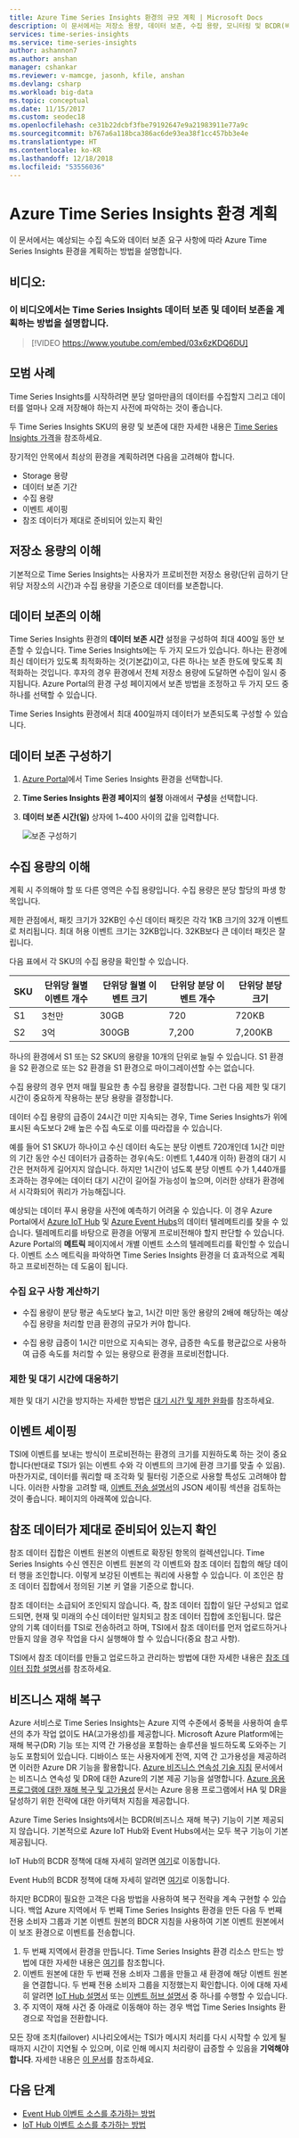 ```yaml
---
title: Azure Time Series Insights 환경의 규모 계획 | Microsoft Docs
description: 이 문서에서는 저장소 용량, 데이터 보존, 수집 용량, 모니터링 및 BCDR(비즈니스 재해 복구) 모범 사례에 따라 Azure Time Series Insights 환경을 계획하는 방법을 설명합니다.
services: time-series-insights
ms.service: time-series-insights
author: ashannon7
ms.author: anshan
manager: cshankar
ms.reviewer: v-mamcge, jasonh, kfile, anshan
ms.devlang: csharp
ms.workload: big-data
ms.topic: conceptual
ms.date: 11/15/2017
ms.custom: seodec18
ms.openlocfilehash: ce31b22dcbf3fbe79192647e9a21983911e77a9c
ms.sourcegitcommit: b767a6a118bca386ac6de93ea38f1cc457bb3e4e
ms.translationtype: HT
ms.contentlocale: ko-KR
ms.lasthandoff: 12/18/2018
ms.locfileid: "53556036"
---
```

# <a name="plan-your-azure-time-series-insights-environment"></a>Azure Time Series Insights 환경 계획

이 문서에서는 예상되는 수집 속도와 데이터 보존 요구 사항에 따라 Azure Time Series Insights 환경을 계획하는 방법을 설명합니다.

## <a name="video"></a>비디오: 

### <a name="in-this-video-we-cover-time-series-insights-data-retention-and-how-to-plan-for-itbr"></a>이 비디오에서는 Time Series Insights 데이터 보존 및 데이터 보존을 계획하는 방법을 설명합니다.</br>

> [!VIDEO https://www.youtube.com/embed/03x6zKDQ6DU]

## <a name="best-practices"></a>모범 사례

Time Series Insights를 시작하려면 분당 얼마만큼의 데이터를 수집할지 그리고 데이터를 얼마나 오래 저장해야 하는지 사전에 파악하는 것이 좋습니다.  

두 Time Series Insights SKU의 용량 및 보존에 대한 자세한 내용은 [Time Series Insights 가격](https://azure.microsoft.com/pricing/details/time-series-insights/)을 참조하세요.

장기적인 안목에서 최상의 환경을 계획하려면 다음을 고려해야 합니다. 
- Storage 용량
- 데이터 보존 기간
- 수집 용량 
- 이벤트 셰이핑
- 참조 데이터가 제대로 준비되어 있는지 확인

## <a name="understand-storage-capacity"></a>저장소 용량의 이해
기본적으로 Time Series Insights는 사용자가 프로비전한 저장소 용량(단위 곱하기 단위당 저장소의 시간)과 수집 용량을 기준으로 데이터를 보존합니다.

## <a name="understand-data-retention"></a>데이터 보존의 이해
Time Series Insights 환경의 **데이터 보존 시간** 설정을 구성하여 최대 400일 동안 보존할 수 있습니다.  Time Series Insights에는 두 가지 모드가 있습니다. 하나는 환경에 최신 데이터가 있도록 최적화하는 것(기본값)이고, 다른 하나는 보존 한도에 맞도록 최적화하는 것입니다. 후자의 경우 환경에서 전체 저장소 용량에 도달하면 수집이 일시 중지됩니다.  Azure Portal의 환경 구성 페이지에서 보존 방법을 조정하고 두 가지 모드 중 하나를 선택할 수 있습니다.

Time Series Insights 환경에서 최대 400일까지 데이터가 보존되도록 구성할 수 있습니다.

## <a name="configure-data-retention"></a>데이터 보존 구성하기

1. [Azure Portal](https://portal.azure.com)에서 Time Series Insights 환경을 선택합니다.

2. **Time Series Insights 환경 페이지**의 **설정** 아래에서 **구성**을 선택합니다. 

3. **데이터 보존 시간(일)** 상자에 1~400 사이의 값을 입력합니다.

   ![보존 구성하기](media/environment-mitigate-latency/configure-retention.png)

## <a name="understand-ingress-capacity"></a>수집 용량의 이해

계획 시 주의해야 할 또 다른 영역은 수집 용량입니다. 수집 용량은 분당 할당의 파생 항목입니다. 

제한 관점에서, 패킷 크기가 32KB인 수신 데이터 패킷은 각각 1KB 크기의 32개 이벤트로 처리됩니다. 최대 허용 이벤트 크기는 32KB입니다. 32KB보다 큰 데이터 패킷은 잘립니다.

다음 표에서 각 SKU의 수집 용량을 확인할 수 있습니다.

|SKU  |단위당 월별 이벤트 개수  |단위당 월별 이벤트 크기  |단위당 분당 이벤트 개수  | 단위당 분당 크기   |
|---------|---------|---------|---------|---------|
|S1     |   3천만     |  30GB     |  720    |  720KB   |
|S2     |   3억    |   300GB   | 7,200   | 7,200KB  |

하나의 환경에서 S1 또는 S2 SKU의 용량을 10개의 단위로 늘릴 수 있습니다. S1 환경을 S2 환경으로 또는 S2 환경을 S1 환경으로 마이그레이션할 수는 없습니다.

수집 용량의 경우 먼저 매월 필요한 총 수집 용량을 결정합니다. 그런 다음 제한 및 대기 시간이 중요하게 작용하는 분당 용량을 결정합니다.

데이터 수집 용량의 급증이 24시간 미만 지속되는 경우, Time Series Insights가 위에 표시된 속도보다 2배 높은 수집 속도로 이를 따라잡을 수 있습니다. 

예를 들어 S1 SKU가 하나이고 수신 데이터 속도는 분당 이벤트 720개인데 1시간 미만의 기간 동안 수신 데이터가 급증하는 경우(속도: 이벤트 1,440개 이하) 환경의 대기 시간은 현저하게 길어지지 않습니다. 하지만 1시간이 넘도록 분당 이벤트 수가 1,440개를 초과하는 경우에는 데이터 대기 시간이 길어질 가능성이 높으며, 이러한 상태가 환경에서 시각화되어 쿼리가 가능해집니다. 

예상되는 데이터 푸시 용량을 사전에 예측하기 어려울 수 있습니다. 이 경우 Azure Portal에서 [Azure IoT Hub](https://docs.microsoft.com/azure/iot-hub/iot-hub-metrics) 및 [Azure Event Hubs](https://blogs.msdn.microsoft.com/cloud_solution_architect/2016/05/25/using-the-azure-rest-apis-to-retrieve-event-hub-metrics/)의 데이터 텔레메트리를 찾을 수 있습니다. 텔레메트리를 바탕으로 환경을 어떻게 프로비전해야 할지 판단할 수 있습니다. Azure Portal의 **메트릭** 페이지에서 개별 이벤트 소스의 텔레메트리를 확인할 수 있습니다. 이벤트 소스 메트릭을 파악하면 Time Series Insights 환경을 더 효과적으로 계획하고 프로비전하는 데 도움이 됩니다.

### <a name="calculate-ingress-requirements"></a>수집 요구 사항 계산하기

- 수집 용량이 분당 평균 속도보다 높고, 1시간 미만 동안 용량의 2배에 해당하는 예상 수집 용량을 처리할 만큼 환경의 규모가 커야 합니다.

- 수집 용량 급증이 1시간 미만으로 지속되는 경우, 급증한 속도를 평균값으로 사용하여 급증 속도를 처리할 수 있는 용량으로 환경을 프로비전합니다.
 
### <a name="mitigate-throttling-and-latency"></a>제한 및 대기 시간에 대응하기

제한 및 대기 시간을 방지하는 자세한 방법은 [대기 시간 및 제한 완화](time-series-insights-environment-mitigate-latency.md)를 참조하세요.

## <a name="shaping-your-events"></a>이벤트 셰이핑
TSI에 이벤트를 보내는 방식이 프로비전하는 환경의 크기를 지원하도록 하는 것이 중요합니다(반대로 TSI가 읽는 이벤트 수와 각 이벤트의 크기에 환경 크기를 맞출 수 있음).  마찬가지로, 데이터를 쿼리할 때 조각화 및 필터링 기준으로 사용할 특성도 고려해야 합니다.  이러한 사항을 고려할 때, [이벤트 전송 설명서](https://docs.microsoft.com/azure/time-series-insights/time-series-insights-send-events)의 JSON 셰이핑 섹션을 검토하는 것이 좋습니다.  페이지의 아래쪽에 있습니다.  

## <a name="ensuring-you-have-reference-data-in-place"></a>참조 데이터가 제대로 준비되어 있는지 확인
참조 데이터 집합은 이벤트 원본의 이벤트로 확장된 항목의 컬렉션입니다. Time Series Insights 수신 엔진은 이벤트 원본의 각 이벤트와 참조 데이터 집합의 해당 데이터 행을 조인합니다. 이렇게 보강된 이벤트는 쿼리에 사용할 수 있습니다. 이 조인은 참조 데이터 집합에서 정의된 기본 키 열을 기준으로 합니다.

참조 데이터는 소급되어 조인되지 않습니다. 즉, 참조 데이터 집합이 일단 구성되고 업로드되면, 현재 및 미래의 수신 데이터만 일치되고 참조 데이터 집합에 조인됩니다.  많은 양의 기록 데이터를 TSI로 전송하려고 하며, TSI에서 참조 데이터를 먼저 업로드하거나 만들지 않을 경우 작업을 다시 실행해야 할 수 있습니다(중요 참고 사항).  

TSI에서 참조 데이터를 만들고 업로드하고 관리하는 방법에 대한 자세한 내용은 [참조 데이터 집합 설명서](https://docs.microsoft.com/azure/time-series-insights/time-series-insights-add-reference-data-set)를 참조하세요.

## <a name="business-disaster-recovery"></a>비즈니스 재해 복구
Azure 서비스로 Time Series Insights는 Azure 지역 수준에서 중복을 사용하여 솔루션의 추가 작업 없이도 HA(고가용성)를 제공합니다. Microsoft Azure Platform에는 재해 복구(DR) 기능 또는 지역 간 가용성을 포함하는 솔루션을 빌드하도록 도와주는 기능도 포함되어 있습니다. 디바이스 또는 사용자에게 전역, 지역 간 고가용성을 제공하려면 이러한 Azure DR 기능을 활용합니다. [Azure 비즈니스 연속성 기술 지침](../resiliency/resiliency-technical-guidance.md) 문서에서는 비즈니스 연속성 및 DR에 대한 Azure의 기본 제공 기능을 설명합니다. [Azure 응용 프로그램에 대한 재해 복구 및 고가용성](https://docs.microsoft.com/azure/architecture/resiliency/index) 문서는 Azure 응용 프로그램에서 HA 및 DR을 달성하기 위한 전략에 대한 아키텍처 지침을 제공합니다.

Azure Time Series Insights에서는 BCDR(비즈니스 재해 복구) 기능이 기본 제공되지 않습니다.
기본적으로 Azure IoT Hub와 Event Hubs에서는 모두 복구 기능이 기본 제공됩니다.

IoT Hub의 BCDR 정책에 대해 자세히 알려면 [여기](https://docs.microsoft.com/azure/iot-hub/iot-hub-ha-dr)로 이동합니다.  

Event Hub의 BCDR 정책에 대해 자세히 알려면 [여기](https://docs.microsoft.com/azure/event-hubs/event-hubs-geo-dr)로 이동합니다.

하지만 BCDR이 필요한 고객은 다음 방법을 사용하여 복구 전략을 계속 구현할 수 있습니다.
백업 Azure 지역에서 두 번째 Time Series Insights 환경을 만든 다음 두 번째 전용 소비자 그룹과 기본 이벤트 원본의 BDCR 지침을 사용하여 기본 이벤트 원본에서 이 보조 환경으로 이벤트를 전송합니다.  

1.  두 번째 지역에서 환경을 만듭니다.  Time Series Insights 환경 리소스 만드는 방법에 대한 자세한 내용은 [여기](https://docs.microsoft.com/azure/time-series-insights/time-series-insights-get-started)를 참조합니다.
2.  이벤트 원본에 대한 두 번째 전용 소비자 그룹을 만들고 새 환경에 해당 이벤트 원본을 연결합니다.  두 번째 전용 소비자 그룹을 지정했는지 확인합니다.  이에 대해 자세히 알려면 [IoT Hub 설명서](https://docs.microsoft.com/azure/time-series-insights/time-series-insights-how-to-add-an-event-source-iothub) 또는 [이벤트 허브 설명서](https://docs.microsoft.com/azure/time-series-insights/time-series-insights-data-access) 중 하나를 수행할 수 있습니다.
3.  주 지역이 재해 사건 중 아래로 이동해야 하는 경우 백업 Time Series Insights 환경으로 작업을 전환합니다.  

모든 장애 조치(failover) 시나리오에서는 TSI가 메시지 처리를 다시 시작할 수 있게 될 때까지 시간이 지연될 수 있으며, 이로 인해 메시지 처리량이 급증할 수 있음을 **기억해야 합니다**. 자세한 내용은 [이 문서](https://docs.microsoft.com/azure/time-series-insights/time-series-insights-environment-mitigate-latency)를 참조하세요.

## <a name="next-steps"></a>다음 단계
- [Event Hub 이벤트 소스를 추가하는 방법](time-series-insights-how-to-add-an-event-source-eventhub.md)
- [IoT Hub 이벤트 소스를 추가하는 방법](time-series-insights-how-to-add-an-event-source-iothub.md)
